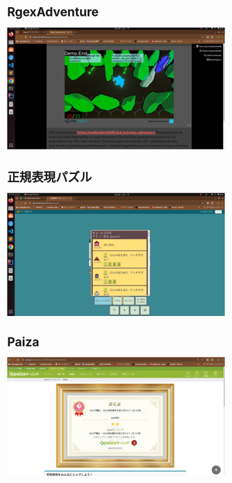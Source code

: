 # RgexAdventure
![RegexAdventure](./images/0416.png)
# 正規表現パズル
![正規表現パズル](./images/0418.png)
# Paiza
![paiza](./images/0425paiza.png)
